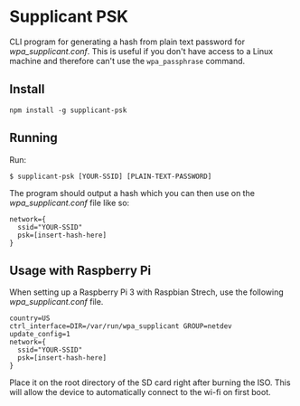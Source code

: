 # Supplicant PSK

CLI program for generating a hash from plain text password for _wpa_supplicant.conf_. This is useful if you don't have access to a Linux machine and therefore can't use the `wpa_passphrase` command.

## Install

`npm install -g supplicant-psk`

## Running

Run:

`$ supplicant-psk [YOUR-SSID] [PLAIN-TEXT-PASSWORD]`

The program should output a hash which you can then use on the _wpa_supplicant.conf_ file like so:

```
network={
  ssid="YOUR-SSID"
  psk=[insert-hash-here]
}
```
## Usage with Raspberry Pi

When setting up a Raspberry Pi 3 with Raspbian Strech, use the following _wpa_supplicant.conf_ file.

```
country=US
ctrl_interface=DIR=/var/run/wpa_supplicant GROUP=netdev
update_config=1
network={
  ssid="YOUR-SSID"
  psk=[insert-hash-here]
}
```

Place it on the root directory of the SD card right after burning the ISO. This will allow the device to automatically connect to the wi-fi on first boot.
